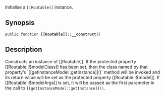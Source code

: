 Initialise a `[[Routable]]` instance.

## Synopsis

<code>public function <b>[[Routable]]::__construct</b>()</code>

## Description

Constructs an instance of [[Routable]]. If the protected property [[Routable::$modelClass]] has been set, then the class named by that property’s `[[getInstanceModel::getInstance]]()` method will be invoked and its return value will be set as the protected property [[Routable::$model]]. If [[Routable::$modelArgs]] is set, it will be passed as the first parameter in the call to `[[getInstanceModel::getInstance]]()`.

